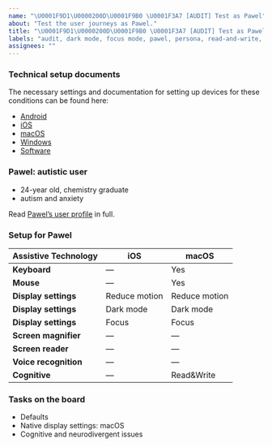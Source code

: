 ```yaml
---
name: "\U0001F9D1\U0000200D\U0001F9B0 \U0001F3A7 [AUDIT] Test as Pawel"
about: "Test the user journeys as Pawel."
title: "\U0001F9D1\U0000200D\U0001F9B0 \U0001F3A7 [AUDIT] Test as Pawel"
labels: "audit, dark mode, focus mode, pawel, persona, read-and-write, reduce motion, settings, user journey"
assignees: ""
---
```

### Technical setup documents

The necessary settings and documentation for setting up devices for these conditions can be found here:

- [Android](../blob/main/docs/ANDROID.md)
- [iOS](../blob/main/docs/IOS.md)
- [macOS](../blob/main/docs/MACOS.md)
- [Windows](../blob/main/docs/WINDOWS.md)
- [Software](../blob/main/docs/SOFTWARE.md)

### Pawel: autistic user

- 24-year old, chemistry graduate
- autism and anxiety

Read [Pawel’s user profile](../blob/main/personas/PAWEL.md) in full.

### Setup for Pawel

| Assistive Technology  | iOS           | macOS         |
| --------------------- | ------------- | ------------- |
| **Keyboard**          | —             | Yes           |
| **Mouse**             | —             | Yes           |
| **Display settings**  | Reduce motion | Reduce motion |
| **Display settings**  | Dark mode     | Dark mode     |
| **Display settings**  | Focus         | Focus         |
| **Screen magnifier**  | —             | —             |
| **Screen reader**     | —             | —             |
| **Voice recognition** | —             | —             |
| **Cognitive**         | —             | Read&Write    |

### Tasks on the board

- Defaults
- Native display settings: macOS
- Cognitive and neurodivergent issues
